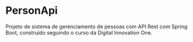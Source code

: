 # PersonApi

Projeto de sistema de gerenciamento de pessoas com API Rest com Spring Boot, construído seguindo o curso da Digital Innovation One.
